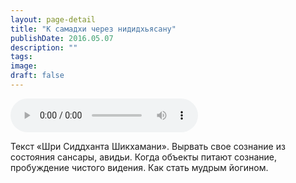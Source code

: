 ```yaml
---
layout: page-detail
title: "К самадхи через нидидхьясану"
publishDate: 2016.05.07
description: ""
tags:
image:
draft: false
---
```


<audio title="2016.05.07 - К самадхи через нидидхьясану.mp3" src="https://filer-api.advayta.org/v1.0/public/files/74511" controls=""></audio>

 Текст «Шри Сиддханта Шикхамани». Вырвать свое сознание из состояния сансары, авидьи. Когда объекты питают сознание, пробуждение чистого видения. Как стать мудрым йогином. 

  
